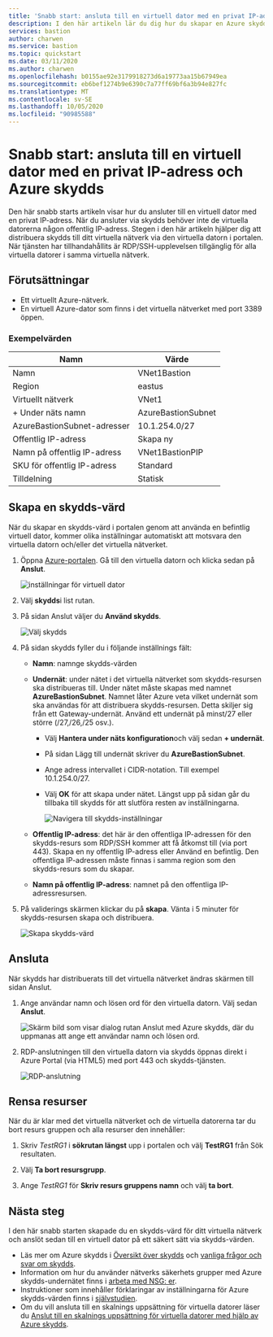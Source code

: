 ```yaml
---
title: 'Snabb start: ansluta till en virtuell dator med en privat IP-adress: Azure skydds'
description: I den här artikeln lär du dig hur du skapar en Azure skydds-värd från en virtuell dator och ansluter på ett säkert sätt med en privat IP-adress.
services: bastion
author: charwen
ms.service: bastion
ms.topic: quickstart
ms.date: 03/11/2020
ms.author: charwen
ms.openlocfilehash: b0155ae92e3179918273d6a19773aa15b67949ea
ms.sourcegitcommit: eb6bef1274b9e6390c7a77ff69bf6a3b94e827fc
ms.translationtype: MT
ms.contentlocale: sv-SE
ms.lasthandoff: 10/05/2020
ms.locfileid: "90985588"
---
```

# <a name="quickstart-connect-to-a-virtual-machine-using-a-private-ip-address-and-azure-bastion"></a>Snabb start: ansluta till en virtuell dator med en privat IP-adress och Azure skydds

Den här snabb starts artikeln visar hur du ansluter till en virtuell dator med en privat IP-adress. När du ansluter via skydds behöver inte de virtuella datorerna någon offentlig IP-adress. Stegen i den här artikeln hjälper dig att distribuera skydds till ditt virtuella nätverk via den virtuella datorn i portalen. När tjänsten har tillhandahållits är RDP/SSH-upplevelsen tillgänglig för alla virtuella datorer i samma virtuella nätverk.

## <a name="prerequisites"></a><a name="prereq"></a>Förutsättningar

* Ett virtuellt Azure-nätverk.
* En virtuell Azure-dator som finns i det virtuella nätverket med port 3389 öppen.

### <a name="example-values"></a>Exempelvärden

|**Namn** | **Värde** |
| --- | --- |
| Namn |  VNet1Bastion |
| Region | eastus |
| Virtuellt nätverk |  VNet1 |
| + Under näts namn | AzureBastionSubnet |
| AzureBastionSubnet-adresser |  10.1.254.0/27 |
| Offentlig IP-adress |  Skapa ny |
| Namn på offentlig IP-adress | VNet1BastionPIP  |
| SKU för offentlig IP-adress |  Standard  |
| Tilldelning  | Statisk |

## <a name="create-a-bastion-host"></a><a name="createvmset"></a>Skapa en skydds-värd

När du skapar en skydds-värd i portalen genom att använda en befintlig virtuell dator, kommer olika inställningar automatiskt att motsvara den virtuella datorn och/eller det virtuella nätverket.

1. Öppna [Azure-portalen](https://portal.azure.com). Gå till den virtuella datorn och klicka sedan på **Anslut**.

   ![inställningar för virtuell dator](./media/quickstart-host-portal/vm-settings.png)
1. Välj **skydds**i list rutan.
1. På sidan Anslut väljer du **Använd skydds**.

   ![Välj skydds](./media/quickstart-host-portal/select-bastion.png)

1. På sidan skydds fyller du i följande inställnings fält:

   * **Namn**: namnge skydds-värden
   * **Undernät**: under nätet i det virtuella nätverket som skydds-resursen ska distribueras till. Under nätet måste skapas med namnet **AzureBastionSubnet**. Namnet låter Azure veta vilket undernät som ska användas för att distribuera skydds-resursen. Detta skiljer sig från ett Gateway-undernät. Använd ett undernät på minst/27 eller större (/27,/26,/25 osv.).
   
      * Välj **Hantera under näts konfiguration**och välj sedan **+ undernät**.
      * På sidan Lägg till undernät skriver du **AzureBastionSubnet**.
      * Ange adress intervallet i CIDR-notation. Till exempel 10.1.254.0/27.
      * Välj **OK** för att skapa under nätet. Längst upp på sidan går du tillbaka till skydds för att slutföra resten av inställningarna.

         ![Navigera till skydds-inställningar](./media/quickstart-host-portal/navigate-bastion.png)
   * **Offentlig IP-adress**: det här är den offentliga IP-adressen för den skydds-resurs som RDP/SSH kommer att få åtkomst till (via port 443). Skapa en ny offentlig IP-adress eller Använd en befintlig. Den offentliga IP-adressen måste finnas i samma region som den skydds-resurs som du skapar.
   * **Namn på offentlig IP-adress**: namnet på den offentliga IP-adressresursen.
1. På validerings skärmen klickar du på **skapa**. Vänta i 5 minuter för skydds-resursen skapa och distribuera.

   ![Skapa skydds-värd](./media/quickstart-host-portal/bastion-settings.png)

## <a name="connect"></a><a name="connect"></a>Ansluta

När skydds har distribuerats till det virtuella nätverket ändras skärmen till sidan Anslut.

1. Ange användar namn och lösen ord för den virtuella datorn. Välj sedan **Anslut**.

   ![Skärm bild som visar dialog rutan Anslut med Azure skydds, där du uppmanas att ange ett användar namn och lösen ord.](./media/quickstart-host-portal/connect.png)
1. RDP-anslutningen till den virtuella datorn via skydds öppnas direkt i Azure Portal (via HTML5) med port 443 och skydds-tjänsten.

   ![RDP-anslutning](./media/quickstart-host-portal/443-rdp.png)

## <a name="clean-up-resources"></a>Rensa resurser

När du är klar med det virtuella nätverket och de virtuella datorerna tar du bort resurs gruppen och alla resurser den innehåller:

1. Skriv *TestRG1* i **sökrutan längst** upp i portalen och välj **TestRG1** från Sök resultaten.

2. Välj **Ta bort resursgrupp**.

3. Ange *TestRG1* för **Skriv resurs gruppens namn** och välj **ta bort**.

## <a name="next-steps"></a>Nästa steg

I den här snabb starten skapade du en skydds-värd för ditt virtuella nätverk och anslöt sedan till en virtuell dator på ett säkert sätt via skydds-värden.

* Läs mer om Azure skydds i [Översikt över skydds](bastion-overview.md) och [vanliga frågor och svar om skydds](bastion-faq.md).
* Information om hur du använder nätverks säkerhets grupper med Azure skydds-undernätet finns i [arbeta med NSG: er](bastion-nsg.md).
* Instruktioner som innehåller förklaringar av inställningarna för Azure skydds-värden finns i [självstudien](bastion-create-host-portal.md).
* Om du vill ansluta till en skalnings uppsättning för virtuella datorer läser du [Anslut till en skalnings uppsättning för virtuella datorer med hjälp av Azure skydds](bastion-connect-vm-scale-set.md).